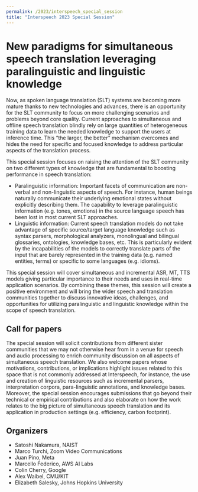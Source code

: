 ```yaml
---
permalink: /2023/interspeech_special_session
title: "Interspeech 2023 Special Session"
---
```

# New paradigms for simultaneous speech translation leveraging paralinguistic and linguistic knowledge

Now, as spoken language translation (SLT) systems are becoming more mature thanks to new technologies and advances, there is an opportunity for the SLT community to focus on more challenging scenarios and problems beyond core quality. Current approaches to simultaneous and offline speech translation blindly rely on large quantities of heterogeneous training data to learn the needed knowledge to support the users at inference time. This “the larger, the better” mechanism overcomes and hides the need for specific and focused knowledge to address particular aspects of the translation process. 

This special session focuses on raising the attention of the SLT community on two different types of knowledge that are fundamental to boosting performance in speech translation:
* Paralinguistic information: Important facets of communication are non-verbal and non-linguistic aspects of speech. For instance, human beings naturally communicate their underlying emotional states without explicitly describing them. The capability to leverage paralinguistic information (e.g. tones, emotions) in the source language speech has been lost in most current SLT approaches.
* Linguistic information: Current speech translation models do not take advantage of specific source/target language knowledge such as syntax parsers, morphological analyzers, monolingual and bilingual glossaries, ontologies, knowledge bases, etc. This is particularly evident by the incapabilities of the models to correctly translate parts of the input that are barely represented in the training data (e.g. named entities, terms)  or specific to some languages (e.g. idioms).  

This special session will cover simultaneous and incremental ASR, MT, TTS models giving particular importance to their needs and uses in real-time application scenarios. By combining these themes, this session will create a positive environment and will bring the wider speech and translation communities together to discuss innovative ideas, challenges, and opportunities for utilizing paralinguistic and linguistic knowledge within the scope of speech translation. 


## Call for papers

The special session will solicit contributions from different sister communities that we may not otherwise hear from in a venue for speech and audio processing to enrich community discussion on all aspects of simultaneous speech translation. We also welcome papers whose motivations, contributions, or implications highlight issues related to this space that is not commonly addressed at Interspeech, for instance, the use and creation of linguistic resources such as incremental parsers, interpretation corpora, para-linguistic annotations, and knowledge bases. Moreover, the special session encourages submissions that go beyond their technical or empirical contributions and also elaborate on how the work relates to the big picture of simultaneous speech translation and its application in production settings (e.g. efficiency, carbon footprint).


## Organizers

* Satoshi Nakamura, NAIST
* Marco Turchi, Zoom Video Communications 
* Juan Pino, Meta 
* Marcello Federico, AWS AI Labs 
* Colin Cherry, Google
* Alex Waibel, CMU/KIT 
* Elizabeth Salesky, Johns Hopkins University
